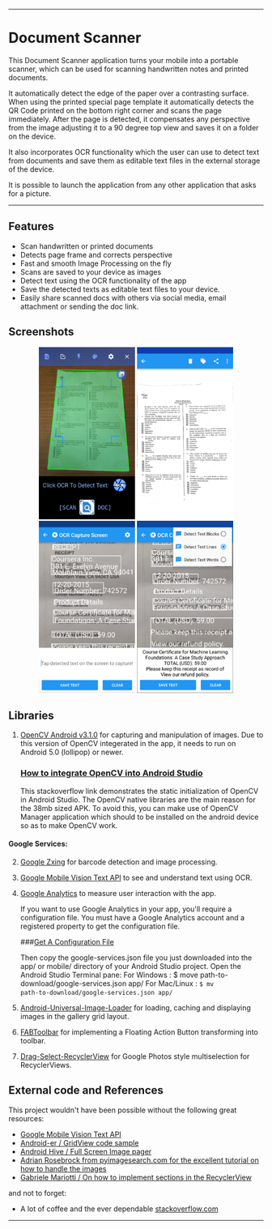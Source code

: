 <hr>

# Document Scanner


This Document Scanner application turns your mobile into a portable scanner, which can be used for scanning handwritten notes and printed documents.

It automatically detect the edge of the paper over a contrasting surface. When using the printed special page template it automatically detects the QR Code printed on the bottom right corner and scans the page immediately. After the page is detected, it compensates any perspective from the image adjusting it to a 90 degree top view and saves it on a folder on the device.

It also incorporates OCR functionality which the user can use to detect text from documents and save them as editable text files in the external storage of the device.

It is  possible to launch the application from any other application that asks for a picture.

<hr>

## Features

* Scan handwritten or printed documents
* Detects page frame and corrects perspective
* Fast and smooth Image Processing on the fly
* Scans are saved to your device as images
* Detect text using the OCR functionality of the app
* Save the detected texts as editable text files to your device.
* Easily share scanned docs with others via social media, email attachment or sending the doc link.



## Screenshots


<p align="center">
  <img src="https://raw.githubusercontent.com/Aniruddha-Tapas/Capstone-Project/master/Screenshots/Screenshot1.png" height="340" width="190"/>
  <img src="https://raw.githubusercontent.com/Aniruddha-Tapas/Capstone-Project/master/Screenshots/Screenshot2.png" height="340" width="190"/>
  <img src="https://raw.githubusercontent.com/Aniruddha-Tapas/Capstone-Project/master/Screenshots/Screenshot3.png" height="340" width="190"/>
  <img src="https://raw.githubusercontent.com/Aniruddha-Tapas/Capstone-Project/master/Screenshots/Screenshot4.png" height="340" width="190"/>
</p>


## Libraries
1. [OpenCV Android v3.1.0](http://opencv.org/platforms/android.html) for capturing and manipulation of images.
	Due to this version of OpenCV integerated in the app, it needs to run on Android 5.0 (lollipop) or newer. 
	
	### [How to integrate OpenCV into Android Studio](http://stackoverflow.com/questions/27406303/opencv-in-android-studio) 
	
	This stackoverflow link demonstrates the static initialization of OpenCV in Android Studio. The OpenCV native libraries are the main reason for the 38mb sized APK. To avoid this, you can make use of OpenCV Manager application which should to be installed on the android device so as to make OpenCV work.

#### Google Services:

2. [Google Zxing](https://github.com/zxing/zxing) for barcode detection and image processing.

3. [Google Mobile Vision Text API](https://developers.google.com/vision/) to see and understand text using OCR.

4. [Google Analytics](https://developers.google.com/analytics/devguides/collection/android/v4/) to measure user interaction with the app.

	If you want to use Google Analytics in your app, you'll require a configuration file.  You must have a Google Analytics account and a registered property to get the configuration file.
	
	###[Get A Configuration File](https://developers.google.com/mobile/add?platform=android&cntapi=analytics&cnturl=https:%2F%2Fdevelopers.google.com%2Fanalytics%2Fdevguides%2Fcollection%2Fandroid%2Fv4%2Fapp%3Fconfigured%3Dtrue&cntlbl=Continue%20Adding%20Analytics)
	
	Then copy the google-services.json file you just downloaded into the app/ or mobile/ directory of your Android Studio project. Open the Android Studio Terminal pane:
	For Windows : $ move path-to-download/google-services.json app/
	For Mac/Linux : <code>$ mv path-to-download/google-services.json app/</code>
	
5. [Android-Universal-Image-Loader](https://github.com/nostra13/Android-Universal-Image-Loader) for loading, caching and displaying images in the gallery grid layout.

6. [FABToolbar](https://github.com/fafaldo/FABToolbar) for implementing a Floating Action Button transforming into toolbar.

7. [Drag-Select-RecyclerView](https://github.com/afollestad/drag-select-recyclerview) for Google Photos style multiselection for RecyclerViews.


## External code and References 

This project wouldn't have been possible without the following great resources:

* [Google Mobile Vision Text API](https://developers.google.com/vision/text-overview)
* [Android-er / GridView code sample](http://android-er.blogspot.com.br/2012/07/gridview-loading-photos-from-sd-card.html)
* [Android Hive / Full Screen Image pager](http://www.androidhive.info/2013/09/android-fullscreen-image-slider-with-swipe-and-pinch-zoom-gestures/)
* [Adrian Rosebrock from pyimagesearch.com for the excellent tutorial on how to handle the images](http://www.pyimagesearch.com/2014/09/01/build-kick-ass-mobile-document-scanner-just-5-minutes/)
* [Gabriele Mariotti / On how to implement sections in the RecyclerView](https://gist.github.com/gabrielemariotti/e81e126227f8a4bb339c)

and not to forget:
* A lot of coffee and the ever dependable [stackoverflow.com](http://stackoverflow.com/)

<hr>
